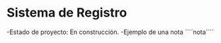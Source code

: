 <h1>Sistema de Registro</h1>
-Estado de proyecto: En construcción.
-Ejemplo de una nota
´´´´nota´´´´
